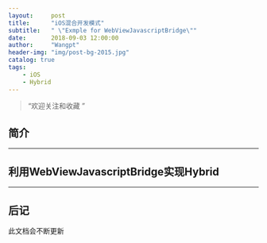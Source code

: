 ```yaml
---
layout:     post
title:      "iOS混合开发模式"
subtitle:   " \"Exmple for WebViewJavascriptBridge\""
date:       2018-09-03 12:00:00
author:     "Wangpt"
header-img: "img/post-bg-2015.jpg"
catalog: true
tags:
    - iOS   
    - Hybrid
---
```


> “欢迎关注和收藏 ”


## 简介

---

## 利用WebViewJavascriptBridge实现Hybrid


---


## 后记

此文档会不断更新 
